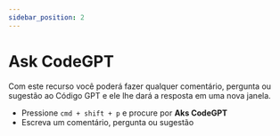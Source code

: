 ```yaml
---
sidebar_position: 2
---
```


# Ask CodeGPT

Com este recurso você poderá fazer qualquer comentário, pergunta ou sugestão ao Código GPT e ele lhe dará a resposta em uma nova janela.

- Pressione `cmd + shift + p` e procure por **Aks CodeGPT**
- Escreva um comentário, pergunta ou sugestão